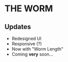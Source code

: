# **THE WORM**

## Updates

- Redesigned UI
- Responsive (?)
- Now with "Worm Length"
- Coming **very** soon...
